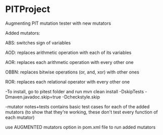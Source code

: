 # PITProject
Augmenting PIT mutation tester with new mutators

Added mutators: 

  ABS: switches sign of variables

  AOD: replaces arithmetic operation with each of its variables

  AOR: replaces each arithmetic operation with every other one

  OBBN: replaces bitwise operations (or, and, xor) with other ones

  ROR: replaces each relational operator with every other one

-To install, go to pitest folder and run mvn clean install -DskipTests -Dmaven.javadoc.skip=true -Dcheckstyle.skip

-mutator notes+tests contains basic test cases for each of the added mutators (to show that they're working, these don't test every function of each mutator)

use AUGMENTED mutators option in pom.xml file to run added mutators
